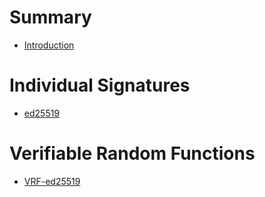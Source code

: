 # Summary

- [Introduction](./0_introduction.md)

# Individual Signatures

- [ed25519](./ed25519.md)

# Verifiable Random Functions
- [VRF-ed25519](./vrf25519.md)
